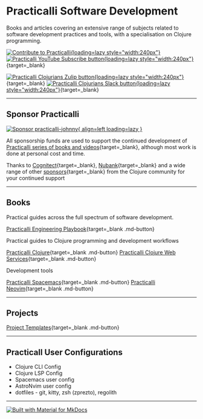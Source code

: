 # Practicalli Software Development 

Books and articles covering an extensive range of subjects related to software development practices and tools, with a specialisation on Clojure programming.

[![Contribute to Practicalli](https://github.com/practicalli/graphic-design/blob/live/buttons/practicalli-logo-contribute-button.png?raw=true){loading=lazy style="width:240px"}](contributing.md)
[![Practicalli YouTube Subscribe button](https://github.com/practicalli/graphic-design/blob/live/buttons/practicalli-youtube-channel-subscribe-button.png?raw=true){loading=lazy style="width:240px"}](https://youtube.com/practicalli){target=_blank}

[![Practicalli Clojurians Zulip button](https://github.com/practicalli/graphic-design/blob/live/buttons/practicalli-zulip-channel-button.png?raw=true){loading=lazy style="width:240px"}](https://clojurians.zulipchat.com/#narrow/stream/practicalli){target=_blank}
[![Practicalli Clojurians Slack button](https://github.com/practicalli/graphic-design/blob/live/buttons/practicalli-slack-channel-button.png?raw=true){loading=lazy style="width:240px"}](https://clojurians.slack.com/messages/practicalli){target=_blank}

---

## Sponsor Practicalli

[![Sponsor practicalli-johnny](https://raw.githubusercontent.com/practicalli/graphic-design/live/buttons/practicalli-github-sponsors-button.png){ align=left loading=lazy }](https://github.com/sponsors/practicalli-johnny/)

All sponsorship funds are used to support the continued development of [Practicalli series of books and videos](https://practical.li/){target=_blank}, although most work is done at personal cost and time.

Thanks to [Cognitect](https://www.cognitect.com/){target=_blank}, [Nubank](https://nubank.com.br/){target=_blank} and a wide range of other [sponsors](https://github.com/sponsors/practicalli-johnny#sponsors){target=_blank} from the Clojure community for your continued support

---

## Books

Practical guides across the full spectrum of software development.

[Practicalli Engineering Playbook](https://practical.li/engineering-playbook){target=_blank .md-button}

Practical guides to Clojure programming and development workflows

[Practicalli Clojure](https://practical.li/clojure){target=_blank .md-button}
[Practicalli Clojure Web Services](https://practical.li/clojure-web-services){target=_blank .md-button}

Development tools

[Practicalli Spacemacs](https://practical.li/spacemacs){target=_blank .md-button}
[Practicalli Neovim](https://practical.li/neovim){target=_blank .md-button}


---

## Projects

[Project Templates](https://practical.li/clojure/clojure-cli/projects/templates/practicalli/){target=_blank .md-button} 

---

## Practicall User Configurations

- Clojure CLI Config
- Clojure LSP Config
- Spacemacs user config
- AstroNvim user config 
- dotfiles - git, kitty, zsh (zprezto), regolith


---

[![Built with Material for MkDocs](https://img.shields.io/badge/Material_for_MkDocs-526CFE?style=for-the-badge&logo=MaterialForMkDocs&logoColor=white)](https://squidfunk.github.io/mkdocs-material/)
